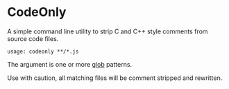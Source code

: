 # CodeOnly

A simple command line utility to strip C and C++ style comments from
source code files.

```
usage: codeonly **/*.js
```

The argument is one or more [glob](https://www.npmjs.com/package/glob) patterns.

Use with caution, all matching files will be comment stripped and rewritten.

